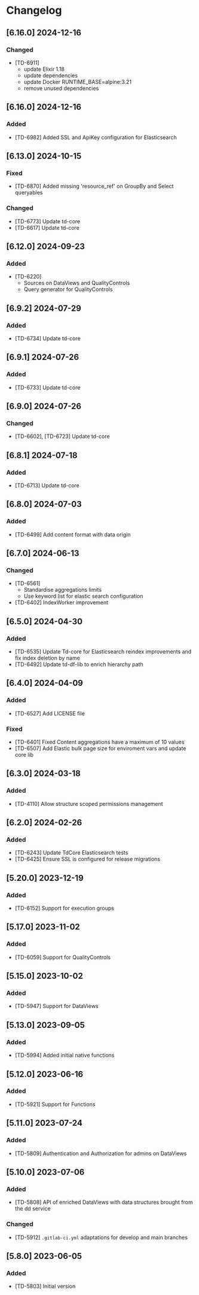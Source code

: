 # Changelog

## [6.16.0] 2024-12-16

### Changed

- [TD-6911]
  - update Elixir 1.18
  - update dependencies
  - update Docker RUNTIME_BASE=alpine:3.21
  - remove unused dependencies

## [6.16.0] 2024-12-16

### Added

- [TD-6982] Added SSL and ApiKey configuration for Elasticsearch

## [6.13.0] 2024-10-15

### Fixed

- [TD-6870] Added missing 'resource_ref' on GroupBy and Select queryables

### Changed

- [TD-6773] Update td-core
- [TD-6617] Update td-core

## [6.12.0] 2024-09-23

### Added

- [TD-6220]
  - Sources on DataViews and QualityControls
  - Query generator for QualityControls

## [6.9.2] 2024-07-29

### Added

- [TD-6734] Update td-core

## [6.9.1] 2024-07-26

### Added

- [TD-6733] Update td-core

## [6.9.0] 2024-07-26

### Changed

- [TD-6602], [TD-6723] Update td-core

## [6.8.1] 2024-07-18

### Added

- [TD-6713] Update td-core

## [6.8.0] 2024-07-03

### Added

- [TD-6499] Add content format with data origin

## [6.7.0] 2024-06-13

### Changed

- [TD-6561]
  - Standardise aggregations limits
  - Use keyword list for elastic search configuration
- [TD-6402] IndexWorker improvement

## [6.5.0] 2024-04-30

### Added

- [TD-6535] Update Td-core for Elasticsearch reindex improvements and fix index deletion by name
- [TD-6492] Update td-df-lib to enrich hierarchy path

## [6.4.0] 2024-04-09

### Added

- [TD-6527] Add LICENSE file

### Fixed

- [TD-6401] Fixed Content aggregations have a maximum of 10 values
- [TD-6507] Add Elastic bulk page size for enviroment vars and update core lib

## [6.3.0] 2024-03-18

### Added

- [TD-4110] Allow structure scoped permissions management

## [6.2.0] 2024-02-26

### Added

- [TD-6243] Update TdCore Elasticsearch tests
- [TD-6425] Ensure SSL is configured for release migrations

## [5.20.0] 2023-12-19

### Added

- [TD-6152] Support for execution groups

## [5.17.0] 2023-11-02

### Added

- [TD-6059] Support for QualityControls

## [5.15.0] 2023-10-02

### Added

- [TD-5947] Support for DataViews

## [5.13.0] 2023-09-05

### Added

- [TD-5994] Added initial native functions

## [5.12.0] 2023-06-16

### Added

- [TD-5921] Support for Functions

## [5.11.0] 2023-07-24

### Added

- [TD-5809] Authentication and Authorization for admins on DataViews

## [5.10.0] 2023-07-06

### Added

- [TD-5808] API of enriched DataViews with data structures brought from the dd service

### Changed

- [TD-5912] `.gitlab-ci.yml` adaptations for develop and main branches

## [5.8.0] 2023-06-05

### Added

- [TD-5803] Initial version
